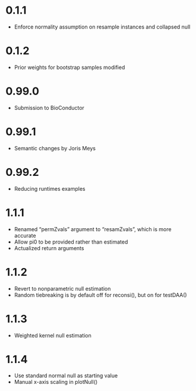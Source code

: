 
# 0.1.1

  - Enforce normality assumption on resample instances and collapsed
    null

# 0.1.2

  - Prior weights for bootstrap samples modified

# 0.99.0

  - Submission to BioConductor

# 0.99.1

  - Semantic changes by Joris Meys

# 0.99.2

  - Reducing runtimes examples

# 1.1.1

  - Renamed “permZvals” argument to “resamZvals”, which is more accurate
  - Allow pi0 to be provided rather than estimated
  - Actualized return arguments

# 1.1.2

  - Revert to nonparametric null estimation
  - Random tiebreaking is by default off for reconsi(), but on for
    testDAA()

# 1.1.3

  - Weighted kernel null estimation

# 1.1.4

  - Use standard normal null as starting value
  - Manual x-axis scaling in plotNull()
